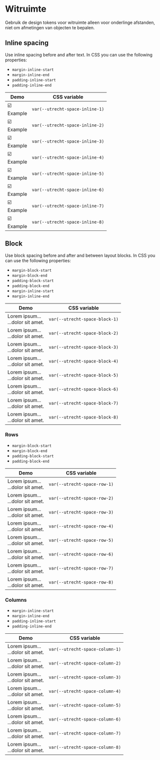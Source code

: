 # Witruimte

Gebruik de design tokens voor witruimte alleen voor onderlinge afstanden, niet om afmetingen van objecten te bepalen.

## Inline spacing

Use inline spacing before and after text. In CSS you can use the following properties:

- `margin-inline-start`
- `margin-inline-end`
- `padding-inline-start`
- `padding-inline-end`

| Demo                                                                                                 | CSS variable                    |
| ---------------------------------------------------------------------------------------------------- | ------------------------------- |
| ☑️<div class="utrecht-inline-space-demo" style="width: var(--utrecht-space-inline-1);"></div>Example | `var(--utrecht-space-inline-1)` |
| ☑️<div class="utrecht-inline-space-demo" style="width: var(--utrecht-space-inline-2);"></div>Example | `var(--utrecht-space-inline-2)` |
| ☑️<div class="utrecht-inline-space-demo" style="width: var(--utrecht-space-inline-3);"></div>Example | `var(--utrecht-space-inline-3)` |
| ☑️<div class="utrecht-inline-space-demo" style="width: var(--utrecht-space-inline-4);"></div>Example | `var(--utrecht-space-inline-4)` |
| ☑️<div class="utrecht-inline-space-demo" style="width: var(--utrecht-space-inline-5);"></div>Example | `var(--utrecht-space-inline-5)` |
| ☑️<div class="utrecht-inline-space-demo" style="width: var(--utrecht-space-inline-6);"></div>Example | `var(--utrecht-space-inline-6)` |
| ☑️<div class="utrecht-inline-space-demo" style="width: var(--utrecht-space-inline-7);"></div>Example | `var(--utrecht-space-inline-7)` |
| ☑️<div class="utrecht-inline-space-demo" style="width: var(--utrecht-space-inline-8);"></div>Example | `var(--utrecht-space-inline-8)` |

## Block

Use block spacing before and after and between layout blocks. In CSS you can use the following properties:

- `margin-block-start`
- `margin-block-end`
- `padding-block-start`
- `padding-block-end`
- `margin-inline-start`
- `margin-inline-end`

| Demo                                                                                                                                                                                 | CSS variable                   |
| ------------------------------------------------------------------------------------------------------------------------------------------------------------------------------------ | ------------------------------ |
| <div>Lorem ipsum...</div><div class="utrecht-block-space-demo" style="width: var(--utrecht-space-block-1); height: var(--utrecht-space-block-1)"></div><div>...dolor sit amet.</div> | `var(--utrecht-space-block-1)` |
| <div>Lorem ipsum...</div><div class="utrecht-block-space-demo" style="width: var(--utrecht-space-block-2); height: var(--utrecht-space-block-2)"></div><div>...dolor sit amet.</div> | `var(--utrecht-space-block-2)` |
| <div>Lorem ipsum...</div><div class="utrecht-block-space-demo" style="width: var(--utrecht-space-block-3); height: var(--utrecht-space-block-3)"></div><div>...dolor sit amet.</div> | `var(--utrecht-space-block-3)` |
| <div>Lorem ipsum...</div><div class="utrecht-block-space-demo" style="width: var(--utrecht-space-block-4); height: var(--utrecht-space-block-4)"></div><div>...dolor sit amet.</div> | `var(--utrecht-space-block-4)` |
| <div>Lorem ipsum...</div><div class="utrecht-block-space-demo" style="width: var(--utrecht-space-block-5); height: var(--utrecht-space-block-5)"></div><div>...dolor sit amet.</div> | `var(--utrecht-space-block-5)` |
| <div>Lorem ipsum...</div><div class="utrecht-block-space-demo" style="width: var(--utrecht-space-block-6); height: var(--utrecht-space-block-6)"></div><div>...dolor sit amet.</div> | `var(--utrecht-space-block-6)` |
| <div>Lorem ipsum...</div><div class="utrecht-block-space-demo" style="width: var(--utrecht-space-block-7); height: var(--utrecht-space-block-7)"></div><div>...dolor sit amet.</div> | `var(--utrecht-space-block-7)` |
| <div>Lorem ipsum...</div><div class="utrecht-block-space-demo" style="width: var(--utrecht-space-block-8); height: var(--utrecht-space-block-8)"></div><div>...dolor sit amet.</div> | `var(--utrecht-space-block-8)` |

### Rows

- `margin-block-start`
- `margin-block-end`
- `padding-block-start`
- `padding-block-end`

| Demo                                                                                                                                                                           | CSS variable                 |
| ------------------------------------------------------------------------------------------------------------------------------------------------------------------------------ | ---------------------------- |
| <div>Lorem ipsum...</div><div class="utrecht-row-space-demo" style="width: var(--utrecht-space-row-1); height: var(--utrecht-space-row-1)"></div><div>...dolor sit amet.</div> | `var(--utrecht-space-row-1)` |
| <div>Lorem ipsum...</div><div class="utrecht-row-space-demo" style="width: var(--utrecht-space-row-2); height: var(--utrecht-space-row-2)"></div><div>...dolor sit amet.</div> | `var(--utrecht-space-row-2)` |
| <div>Lorem ipsum...</div><div class="utrecht-row-space-demo" style="width: var(--utrecht-space-row-3); height: var(--utrecht-space-row-3)"></div><div>...dolor sit amet.</div> | `var(--utrecht-space-row-3)` |
| <div>Lorem ipsum...</div><div class="utrecht-row-space-demo" style="width: var(--utrecht-space-row-4); height: var(--utrecht-space-row-4)"></div><div>...dolor sit amet.</div> | `var(--utrecht-space-row-4)` |
| <div>Lorem ipsum...</div><div class="utrecht-row-space-demo" style="width: var(--utrecht-space-row-5); height: var(--utrecht-space-row-5)"></div><div>...dolor sit amet.</div> | `var(--utrecht-space-row-5)` |
| <div>Lorem ipsum...</div><div class="utrecht-row-space-demo" style="width: var(--utrecht-space-row-6); height: var(--utrecht-space-row-6)"></div><div>...dolor sit amet.</div> | `var(--utrecht-space-row-6)` |
| <div>Lorem ipsum...</div><div class="utrecht-row-space-demo" style="width: var(--utrecht-space-row-7); height: var(--utrecht-space-row-7)"></div><div>...dolor sit amet.</div> | `var(--utrecht-space-row-7)` |
| <div>Lorem ipsum...</div><div class="utrecht-row-space-demo" style="width: var(--utrecht-space-row-8); height: var(--utrecht-space-row-8)"></div><div>...dolor sit amet.</div> | `var(--utrecht-space-row-8)` |

### Columns

- `margin-inline-start`
- `margin-inline-end`
- `padding-inline-start`
- `padding-inline-end`

| Demo                                                                                                                                                                                    | CSS variable                    |
| --------------------------------------------------------------------------------------------------------------------------------------------------------------------------------------- | ------------------------------- |
| <div>Lorem ipsum...</div><div class="utrecht-column-space-demo" style="width: var(--utrecht-space-row-1); height: var(--utrecht-space-column-1)"></div><div>...dolor sit amet.</div>    | `var(--utrecht-space-column-1)` |
| <div>Lorem ipsum...</div><div class="utrecht-column-space-demo" style="width: var(--utrecht-space-column-2); height: var(--utrecht-space-column-2)"></div><div>...dolor sit amet.</div> | `var(--utrecht-space-column-2)` |
| <div>Lorem ipsum...</div><div class="utrecht-column-space-demo" style="width: var(--utrecht-space-column-3); height: var(--utrecht-space-column-3)"></div><div>...dolor sit amet.</div> | `var(--utrecht-space-column-3)` |
| <div>Lorem ipsum...</div><div class="utrecht-column-space-demo" style="width: var(--utrecht-space-column-4); height: var(--utrecht-space-column-4)"></div><div>...dolor sit amet.</div> | `var(--utrecht-space-column-4)` |
| <div>Lorem ipsum...</div><div class="utrecht-column-space-demo" style="width: var(--utrecht-space-column-5); height: var(--utrecht-space-column-5)"></div><div>...dolor sit amet.</div> | `var(--utrecht-space-column-5)` |
| <div>Lorem ipsum...</div><div class="utrecht-column-space-demo" style="width: var(--utrecht-space-column-6); height: var(--utrecht-space-column-6)"></div><div>...dolor sit amet.</div> | `var(--utrecht-space-column-6)` |
| <div>Lorem ipsum...</div><div class="utrecht-column-space-demo" style="width: var(--utrecht-space-column-7); height: var(--utrecht-space-column-7)"></div><div>...dolor sit amet.</div> | `var(--utrecht-space-column-7)` |
| <div>Lorem ipsum...</div><div class="utrecht-column-space-demo" style="width: var(--utrecht-space-column-8); height: var(--utrecht-space-column-8)"></div><div>...dolor sit amet.</div> | `var(--utrecht-space-column-8)` |
